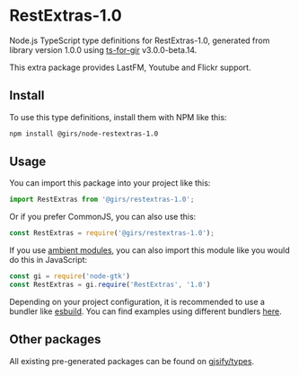 
# RestExtras-1.0

Node.js TypeScript type definitions for RestExtras-1.0, generated from library version 1.0.0 using [ts-for-gir](https://github.com/gjsify/ts-for-gir) v3.0.0-beta.14.

This extra package provides LastFM, Youtube and Flickr support.

## Install

To use this type definitions, install them with NPM like this:
```bash
npm install @girs/node-restextras-1.0
```

## Usage

You can import this package into your project like this:
```ts
import RestExtras from '@girs/restextras-1.0';
```

Or if you prefer CommonJS, you can also use this:
```ts
const RestExtras = require('@girs/restextras-1.0');
```

If you use [ambient modules](https://github.com/gjsify/ts-for-gir/tree/main/packages/cli#ambient-modules), you can also import this module like you would do this in JavaScript:

```ts
const gi = require('node-gtk')
const RestExtras = gi.require('RestExtras', '1.0')
```

Depending on your project configuration, it is recommended to use a bundler like [esbuild](https://esbuild.github.io/). You can find examples using different bundlers [here](https://github.com/gjsify/ts-for-gir/tree/main/examples).

## Other packages

All existing pre-generated packages can be found on [gjsify/types](https://github.com/gjsify/types).